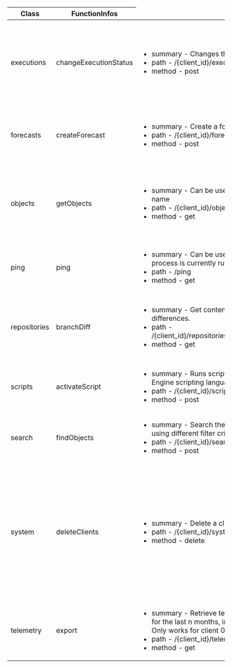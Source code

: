 <table>
<thead><th>Class</th><th>Function</th<th>Infos</th></thead>
<tbody>
<tr>
     <td rowsapn='11'>executions</td>
     <td>changeExecutionStatus</td>
     <td>
         <ul>
             <li>summary - Changes the status of an execution.</li>
             <li>path - /{client_id}/executions/{run_id}/status</li>
             <li>method - post</li>
         </ul>
     </td>
     <td>computeErtEstimations</td>
     <td>
         <ul>
             <li>summary - Get ERT estimations for the given workflow.</li>
             <li>path - /{client_id}/executions/{run_id}/ert</li>
             <li>method - get</li>
         </ul>
     </td>
     <td>createComments</td>
     <td>
         <ul>
             <li>summary - Appends a comment to a given execution.</li>
             <li>path - /{client_id}/executions/{run_id}/comments</li>
             <li>method - post</li>
         </ul>
     </td>
     <td>executeObject</td>
     <td>
         <ul>
             <li>summary - Execute an object with or without input parameters (promptsets variables).</li>
             <li>path - /{client_id}/executions</li>
             <li>method - post</li>
         </ul>
     </td>
     <td>getChildrenOfExecution</td>
     <td>
         <ul>
             <li>summary - Gets all immediate execution children, ordered descending by activation_time and run_id.</li>
             <li>path - /{client_id}/executions/{run_id}/children</li>
             <li>method - get</li>
         </ul>
     </td>
     <td>getExecution</td>
     <td>
         <ul>
             <li>summary - Get details of a given execution.</li>
             <li>path - /{client_id}/executions/{run_id}</li>
             <li>method - get</li>
         </ul>
     </td>
     <td>listComments</td>
     <td>
         <ul>
             <li>summary - List all comments for a given execution.</li>
             <li>path - /{client_id}/executions/{run_id}/comments</li>
             <li>method - get</li>
         </ul>
     </td>
     <td>listExecutions</td>
     <td>
         <ul>
             <li>summary - List executions, ordered descending by activation_time and run_id.</li>
             <li>path - /{client_id}/executions</li>
             <li>method - get</li>
         </ul>
     </td>
     <td>listReportContent</td>
     <td>
         <ul>
             <li>summary - Report content pages.</li>
             <li>path - /{client_id}/executions/{run_id}/reports/{report_type}</li>
             <li>method - get</li>
         </ul>
     </td>
     <td>listReports</td>
     <td>
         <ul>
             <li>summary - Report list for a given execution.</li>
             <li>path - /{client_id}/executions/{run_id}/reports</li>
             <li>method - get</li>
         </ul>
     </td>
     <td>listVariables</td>
     <td>
         <ul>
             <li>summary - List all variables for a given execution.</li>
             <li>path - /{client_id}/executions/{run_id}/variables</li>
             <li>method - get</li>
         </ul>
     </td>
<tr>
     <td rowsapn='6'>forecasts</td>
     <td>createForecast</td>
     <td>
         <ul>
             <li>summary - Create a forecast.</li>
             <li>path - /{client_id}/forecasts</li>
             <li>method - post</li>
         </ul>
     </td>
     <td>deleteForecast</td>
     <td>
         <ul>
             <li>summary - Delete forecasts using ids.</li>
             <li>path - /{client_id}/forecasts</li>
             <li>method - delete</li>
         </ul>
     </td>
     <td>getForecast</td>
     <td>
         <ul>
             <li>summary - Get details of a given forecast.</li>
             <li>path - /{client_id}/forecasts/{forecast_id}</li>
             <li>method - get</li>
         </ul>
     </td>
     <td>listForecastAgents</td>
     <td>
         <ul>
             <li>summary - List forecast agents and gaps.</li>
             <li>path - /{client_id}/forecasts/agents</li>
             <li>method - get</li>
         </ul>
     </td>
     <td>listForecasts</td>
     <td>
         <ul>
             <li>summary - List all forecasts, ordered descending by start_time.</li>
             <li>path - /{client_id}/forecasts</li>
             <li>method - get</li>
         </ul>
     </td>
     <td>modifyForecast</td>
     <td>
         <ul>
             <li>summary - Changes the title of a forecast item.</li>
             <li>path - /{client_id}/forecasts/{forecast_id}</li>
             <li>method - post</li>
         </ul>
     </td>
<tr>
     <td rowsapn='6'>objects</td>
     <td>getObjects</td>
     <td>
         <ul>
             <li>summary - Can be used to export single objects by name</li>
             <li>path - /{client_id}/objects/{object_name}</li>
             <li>method - get</li>
         </ul>
     </td>
     <td>getTimezoneInfo</td>
     <td>
         <ul>
             <li>summary - Returns the time zone used by an object definition or defaults if the object or time zone does not exist.</li>       
             <li>path - /{client_id}/objects/{object_name}/timezone</li>
             <li>method - get</li>
         </ul>
     </td>
     <td>listObjectInputs</td>
     <td>
         <ul>
             <li>summary - List all inputs for a given object.</li>
             <li>path - /{client_id}/objects/{object_name}/inputs</li>
             <li>method - get</li>
         </ul>
     </td>
     <td>postObjects</td>
     <td>
         <ul>
             <li>summary - Can be used to import single objects</li>
             <li>path - /{client_id}/objects</li>
             <li>method - post</li>
         </ul>
     </td>
     <td>usage</td>
     <td>
         <ul>
             <li>summary - Returns a list of objects with a reference name, a boolean to show if the actual result has hidden objects due to acl conflicts, for the given objectname</li>
             <li>path - /{client_id}/objects/{object_name}/usage</li>
             <li>method - get</li>
         </ul>
     </td>
     <td>usageForCalendarEvents</td>
     <td>
         <ul>
             <li>summary - Returns a list of objects with a reference name, a boolean to show if the actual result has hidden objects due to acl conflicts, for the given objectname</li>
             <li>path - /{client_id}/objects/{object_name}/usage/calendarevent/{event_name}</li>
             <li>method - get</li>
         </ul>
     </td>
<tr>
     <td rowsapn='1'>ping</td>
     <td>ping</td>
     <td>
         <ul>
             <li>summary - Can be used to determine if the JCP process is currently running.</li>
             <li>path - /ping</li>
             <li>method - get</li>
         </ul>
     </td>
<tr>
     <td rowsapn='12'>repositories</td>
     <td>branchDiff</td>
     <td>
         <ul>
             <li>summary - Get content of two files to see their differences.</li>
             <li>path - /{client_id}/repositories/branches/{branch_name}/diff</li>
             <li>method - get</li>
         </ul>
     </td>
     <td>branchLog</td>
     <td>
         <ul>
             <li>summary - Retrieves the history of the repository for max_results entries.</li>
             <li>path - /{client_id}/repositories/branches/{branch_name}/log</li>
             <li>method - get</li>
         </ul>
     </td>
     <td>commitChanges</td>
     <td>
         <ul>
             <li>summary - Commits only changed objects for client to repository.</li>
             <li>path - /{client_id}/repositories/commits</li>
             <li>method - post</li>
         </ul>
     </td>
     <td>createBranch</td>
     <td>
         <ul>
             <li>summary - Create a new branch.</li>
             <li>path - /{client_id}/repositories/branches</li>
             <li>method - post</li>
         </ul>
     </td>
     <td>createRepository</td>
     <td>
         <ul>
             <li>summary - Initializes the repository for the specified client.</li>
             <li>path - /{client_id}/repositories</li>
             <li>method - post</li>
         </ul>
     </td>
     <td>delete</td>
     <td>
         <ul>
             <li>summary - Abort merging so we get out of merging state.</li>
             <li>path - /{client_id}/repositories/merge</li>
             <li>method - delete</li>
         </ul>
     </td>
     <td>getChanges</td>
     <td>
         <ul>
             <li>summary - Returns a list of objects that have uncommitted changes.</li>
             <li>path - /{client_id}/repositories/changes</li>
             <li>method - get</li>
         </ul>
     </td>
     <td>getRepository</td>
     <td>
         <ul>
             <li>summary - Retrieves repository information for the given client.</li>
             <li>path - /{client_id}/repositories</li>
             <li>method - get</li>
         </ul>
     </td>
     <td>listBranches</td>
     <td>
         <ul>
             <li>summary - Retrieves a list of branches.</li>
             <li>path - /{client_id}/repositories/branches</li>
             <li>method - get</li>
         </ul>
     </td>
     <td>mergeBranchIntoActive</td>
     <td>
         <ul>
             <li>summary - Merge another branch in active branch.</li>
             <li>path - /{client_id}/repositories/merge</li>
             <li>method - post</li>
         </ul>
     </td>
     <td>moveHead</td>
     <td>
         <ul>
             <li>summary - Imports version of provided GIT Hash to automation engine.</li>
             <li>path - /{client_id}/repositories/commits/{commit_id}</li>
             <li>method - post</li>
         </ul>
     </td>
     <td>pull</td>
     <td>
         <ul>
             <li>summary - Pull changes from repository for active branch.</li>
             <li>path - /{client_id}/repositories/pull</li>
             <li>method - post</li>
         </ul>
     </td>
<tr>
     <td rowsapn='1'>scripts</td>
     <td>activateScript</td>
     <td>
         <ul>
             <li>summary - Runs scripts written in the Automation Engine scripting language.</li>
             <li>path - /{client_id}/scripts</li>
             <li>method - post</li>
         </ul>
     </td>
<tr>
     <td rowsapn='1'>search</td>
     <td>findObjects</td>
     <td>
         <ul>
             <li>summary - Search the process assembly for objects using different filter criteria.</li>
             <li>path - /{client_id}/search</li>
             <li>method - post</li>
         </ul>
     </td>
<tr>
     <td rowsapn='7'>system</td>
     <td>deleteClients</td>
     <td>
         <ul>
             <li>summary - Delete a client</li>
             <li>path - /{client_id}/system/clients/{client_id}</li>
             <li>method - delete</li>
         </ul>
     </td>
     <td>getAgentDetails</td>
     <td>
         <ul>
             <li>summary - Returns detailed agent information</li>
             <li>path - /{client_id}/system/agents/{object_name}</li>
             <li>method - get</li>
         </ul>
     </td>
     <td>getFeatureList</td>
     <td>
         <ul>
             <li>summary - Retrieve system feature information.</li>
             <li>path - /{client_id}/system/features</li>
             <li>method - get</li>
         </ul>
     </td>
     <td>healthCheck</td>
     <td>
         <ul>
             <li>summary - Can be used to determine if the automation system is in a healthy state. A system is healthy if there is a PWP and at least one instance of CP and JWP respectively. When healthy, HTTP 200 is returned. When unhealthy, HTTP 503. Note: only use the HTTP status code to determine the health status since the response body is optional.</li>
             <li>path - /{client_id}/system/health</li>
             <li>method - get</li>
         </ul>
     </td>
     <td>listAgentgroups</td>
     <td>
         <ul>
             <li>summary - </li>
             <li>path - /{client_id}/system/agentgroups</li>
             <li>method - get</li>
         </ul>
     </td>
     <td>listAgents</td>
     <td>
         <ul>
             <li>summary - Lists all agents that are defined in the system. The returned list contains running and stopped agents.</li>
             <li>path - /{client_id}/system/agents</li>
             <li>method - get</li>
         </ul>
     </td>
     <td>listClients</td>
     <td>
         <ul>
             <li>summary - List of clients in the system.</li>
             <li>path - /{client_id}/system/clients</li>
             <li>method - get</li>
         </ul>
     </td>
<tr>
     <td rowsapn='2'>telemetry</td>
     <td>export</td>
     <td>
         <ul>
             <li>summary - Retrieve telemetry data per month as json for the last n months, including the current month. Only works for client 0.</li>
             <li>path - /{client_id}/telemetry/export/{start_from}</li>
             <li>method - get</li>
         </ul>
     </td>
     <td>productList</td>
     <td>
         <ul>
             <li>summary - Retrieve available products</li>
             <li>path - /{client_id}/telemetry/products</li>
             <li>method - get</li>
         </ul>
     </td>
</tr>
</tbody>
</table>
